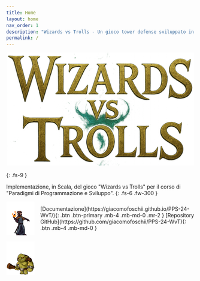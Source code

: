 ```yaml
---
title: Home
layout: home
nav_order: 1
description: "Wizards vs Trolls - Un gioco tower defense sviluppato in Scala."
permalink: /
---
```


<p style="text-align:center">
  <img src="assets/img/logo_title.png" alt="Wizards vs Trolls" style="max-width:500px; height:auto; display:inline-block;" />
</p>
{: .fs-9 }

Implementazione, in Scala, del gioco "Wizards vs Trolls" per il corso di "Paradigmi di Programmazione e Sviluppo".
{: .fs-6 .fw-300 }

<div style="display:flex; align-items:center; justify-content:space-between; flex-wrap:wrap; gap:1rem; width:100%;">
  <div style="display:flex; align-items:center; gap:1rem; flex:0 1 auto;">
    <img src="assets/img/fire.png" alt="Fire" style="max-width:200px; height:auto; display:block;" />
    <div style="display:flex; gap:0.5rem; align-items:center;">
      [Documentazione](https://giacomofoschii.github.io/PPS-24-WvT/){: .btn .btn-primary .mb-4 .mb-md-0 .mr-2 }
      [Repository GitHub](https://github.com/giacomofoschii/PPS-24-WvT){: .btn .mb-4 .mb-md-0 }
    </div>
  </div>

  <div style="flex:0 0 auto; text-align:right;">
    <img src="assets/img/BaseTroll.png" alt="Base Troll" style="max-width:200px; height:auto; display:block;" />
  </div>
</div>